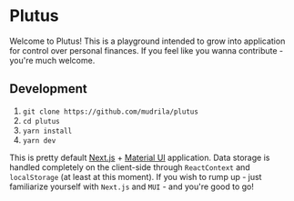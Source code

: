# Plutus

Welcome to Plutus! 
This is a playground intended to grow into application for control over personal finances.
If you feel like you wanna contribute - you're much welcome.

## Development

1. `git clone https://github.com/mudrila/plutus`
2. `cd plutus`
3. `yarn install`
4. `yarn dev`


This is pretty default [Next.js](https://nextjs.org/) + [Material UI](https://mui.com/) application.
Data storage is handled completely on the client-side through `ReactContext` and `localStorage` (at least at this moment).
If you wish to rump up - just familiarize yourself with `Next.js` and `MUI` - and you're good to go!